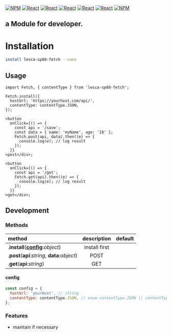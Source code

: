 [![NPM](https://img.shields.io/badge/NPM-ba443f?style=for-the-badge&logo=npm&logoColor=white)](https://www.npmjs.com/)
[![React](https://img.shields.io/badge/Node.js-43853D?style=for-the-badge&logo=node.js&logoColor=white)](https://nodejs.org/en/)
[![React](https://img.shields.io/badge/-ReactJs-61DAFB?style=for-the-badge&logo=react&logoColor=white)](https://zh-hant.reactjs.org/)
[![React](https://img.shields.io/badge/Less-1d365d?style=for-the-badge&logo=less&logoColor=white)](https://lesscss.org/)
[![React](https://img.shields.io/badge/HTML5-E34F26?style=for-the-badge&logo=html5&logoColor=white)](https://www.w3schools.com/html/)
[![React](https://img.shields.io/badge/-CSS3-1572B6?style=for-the-badge&logo=css3&logoColor=white)](https://www.w3schools.com/css/)
[![NPM](https://img.shields.io/badge/DEV-Jameshsu1125-9cf?style=for-the-badge)](https://www.npmjs.com/~jameshsu1125)

## a Module for developer.

# Installation

```sh
install lesca-sp88-fetch --save
```

## Usage

```JSX
import Fetch, { contentType } from 'lesca-sp88-fetch';

Fetch.install({
  hostUrl: 'https://yourhost.com/api/',
  contentType: contentType.JSON,
});

<button
  onClick={() => {
    const api = '/save';
    const data = { name: 'myName', age: '18' };
    Fetch.post(api, data).then((e) => {
      console.log(e); // log result
    });
  }}
>post</div>;

<button
  onClick={() => {
    const api = '/get';
    Fetch.get(api).then((e) => {
      console.log(e); // log result
    });
  }}
>get</div>;
```

## Development

### Methods

| method                                         |  description  | default |
| :--------------------------------------------- | :-----------: | ------: |
| .**install**(**[config](#config)**:_object_)   | install first |         |
| .**post**(**api**:_string_, **data**:_object_) |     POST      |         |
| .**get**(**api**:_string_)                     |      GET      |         |

#### config

```js
const config = {
  hostUrl: 'yourHost', // string
  contentType: contentType.JSON, // enum contentType.JSON || contentType.URL_ENCODED
};
```

### Features

- maintain if necessary
